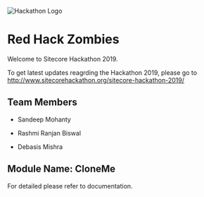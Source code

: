 ![Hackathon Logo](documentation/images/hackathon.png?raw=true "Hackathon Logo")

# Red Hack Zombies

Welcome to Sitecore Hackathon 2019.

To get latest updates reagrding the Hackathon 2019, please go to http://www.sitecorehackathon.org/sitecore-hackathon-2019/


## Team Members 

- Sandeep Mohanty

- Rashmi Ranjan Biswal

- Debasis Mishra
   

## Module Name: CloneMe

For detailed please refer to documentation.
